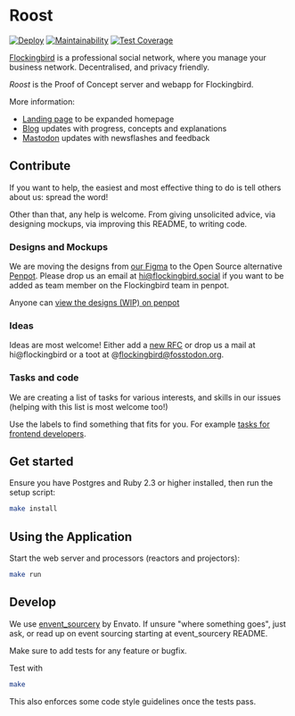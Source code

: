 # Roost

[![Deploy](https://www.herokucdn.com/deploy/button.svg)](https://heroku.com/deploy)
[![Maintainability](https://api.codeclimate.com/v1/badges/d27492e9817263c1e9b3/maintainability)](https://codeclimate.com/github/Flockingbird/roost/maintainability)
[![Test Coverage](https://api.codeclimate.com/v1/badges/d27492e9817263c1e9b3/test_coverage)](https://codeclimate.com/github/Flockingbird/roost/test_coverage)


[Flockingbird](https://flockingbird.social) is a professional social network,
where you manage your business network. Decentralised, and privacy friendly.

*Roost* is the Proof of Concept server and webapp for Flockingbird.

More information:

* [Landing page](https://flockingbird.social) to be expanded homepage
* [Blog](https://fediverse.blog/~/Flockingbird/) updates with progress, concepts and explanations
* [Mastodon](https://fosstodon.org/@flockingbird) updates with newsflashes and feedback


## Contribute

If you want to help, the easiest and most effective thing to do is tell
others about us: spread the word!

Other than that, any help is welcome. From giving unsolicited advice,
via designing mockups, via improving this README, to writing code.

### Designs and Mockups

We are moving the designs from [our Figma](https://www.figma.com/file/CgDIaLgjwVLPzw1ggmrZzy/Flockingbird) to
the Open Source alternative [Penpot](https://penpot.app/). Please drop us an
email at hi@flockingbird.social if you want to be added as team member
on the Flockingbird team in penpot.

Anyone can [view the designs (WIP) on penpot](https://design.penpot.app/#/view/9fab0d70-81a0-11eb-8f95-3363e266841f/9fab0d71-81a0-11eb-8f95-3363e266841f?token=AWxAepQkPqT3aGGiAmOLqw)

### Ideas

Ideas are most welcome! Either add a [new
RFC](https://github.com/Flockingbird/roost/issues/new?assignees=&labels=rfc&template=rfc.md&title=RFC+%5Bdescription%5D)
or drop us a mail at hi@flockingbird or a toot at @flockingbird@fosstodon.org.

### Tasks and code

We are creating a list of tasks for various interests, and skills in
our issues (helping with this list is most welcome too!)

Use the labels to find something that fits for you. For example [tasks for frontend developers](https://github.com/Flockingbird/roost/issues?q=is%3Aissue+is%3Aopen+label%3Afrontend).


## Get started

Ensure you have Postgres and Ruby 2.3 or higher installed, then run the setup script:

```sh
make install
```

## Using the Application

Start the web server and processors (reactors and projectors):

```sh
make run
```

## Develop

We use [envent_sourcery](https://github.com/envato/event_sourcery) by
Envato. If unsure "where something goes", just ask, or read up on event
sourcing starting at event_sourcery README.

Make sure to add tests for any feature or bugfix.

Test with
```sh
make
```

This also enforces some code style guidelines once the tests pass.
